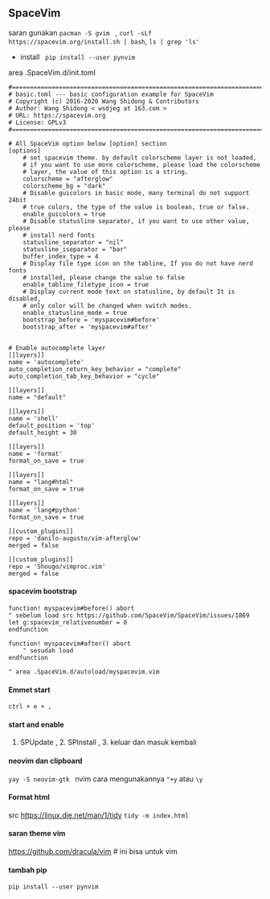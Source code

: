 ## SpaceVim 
saran gunakan ```pacman -S gvim ``` ,
``` curl -sLf https://spacevim.org/install.sh | bash ```, ```ls | grep 'ls'```
+ install ``` pip install --user pynvim```

area .SpaceVim.d/init.toml
```
#=============================================================================
# basic.toml --- basic configuration example for SpaceVim
# Copyright (c) 2016-2020 Wang Shidong & Contributors
# Author: Wang Shidong < wsdjeg at 163.com >
# URL: https://spacevim.org
# License: GPLv3
#=============================================================================

# All SpaceVim option below [option] section
[options]
    # set spacevim theme. by default colorscheme layer is not loaded,
    # if you want to use more colorscheme, please load the colorscheme
    # layer, the value of this option is a string.
    colorscheme = "afterglow"
    colorscheme_bg = "dark"
    # Disable guicolors in basic mode, many terminal do not support 24bit
    # true colors, the type of the value is boolean, true or false.
    enable_guicolors = true
    # Disable statusline separator, if you want to use other value, please
    # install nerd fonts
    statusline_separator = "nil"
    statusline_iseparator = "bar"
    buffer_index_type = 4
    # Display file type icon on the tabline, If you do not have nerd fonts
    # installed, please change the value to false
    enable_tabline_filetype_icon = true
    # Display current mode text on statusline, by default It is disabled,
    # only color will be changed when switch modes.
    enable_statusline_mode = true
    bootstrap_before = 'myspacevim#before'
    bootstrap_after = 'myspacevim#after'


# Enable autocomplete layer
[[layers]]
name = 'autocomplete'
auto_completion_return_key_behavior = "complete"
auto_completion_tab_key_behavior = "cycle"

[[layers]]
name = "default"

[[layers]]
name = 'shell'
default_position = 'top'
default_height = 30

[[layers]]
name = 'format'
format_on_save = true

[[layers]]
name = "lang#html"
format_on_save = true

[[layers]]
name = 'lang#python'
format_on_save = true

[[custom_plugins]]
repo = 'danilo-augusto/vim-afterglow'
merged = false

[[custom_plugins]]
repo = 'Shougo/vimproc.vim'
merged = false

```
#### spacevim bootstrap
```
function! myspacevim#before() abort
" sebelum load src https://github.com/SpaceVim/SpaceVim/issues/1869
let g:spacevim_relativenumber = 0
endfunction

function! myspacevim#after() abort
    " sesudah load
endfunction

" area .SpaceVim.d/autoload/myspacevim.vim 
```
#### Emmet start
``` ctrl + e + , ```
#### start and enable
1. SPUpdate , 2. SPInstall , 3.  keluar dan masuk kembali
#### neovim dan clipboard
```yay -S neovim-gtk ``` nvim cara mengunakannya ``` "+y ``` atau ```\y```
#### Format html
src <https://linux.die.net/man/1/tidy>
```tidy -m index.html```
#### saran theme vim
<https://github.com/dracula/vim> # ini bisa untuk vim
#### tambah pip 
```pip install --user pynvim```
